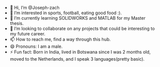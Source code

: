 - 👋 Hi, I’m @Joseph-zach
- 👀 I’m interested in sports, football, eating good food :).
- 🌱 I’m currently learning SOLIDWORKS and MATLAB for my Master thesis.
- 💞️ I’m looking to collaborate on any projects that could be interesting to my future career.
- 📫 How to reach me, find a way through this hub.
- 😄 Pronouns: I am a male. 
- ⚡ Fun fact: Born in India, lived in Botswana since I was 2 months old, moved to the Netherlands, and I speak 3 languages(pretty basic). 

<!---
Joseph-zach/Joseph-zach is a ✨ special ✨ repository because its `README.md` (this file) appears on your GitHub profile.
You can click the Preview link to take a look at your changes.
--->
